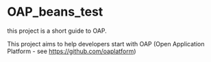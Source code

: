 # OAP_beans_test
this project is a short guide to OAP.

This project aims to help developers start with OAP (Open Application Platform - see https://github.com/oaplatform)
